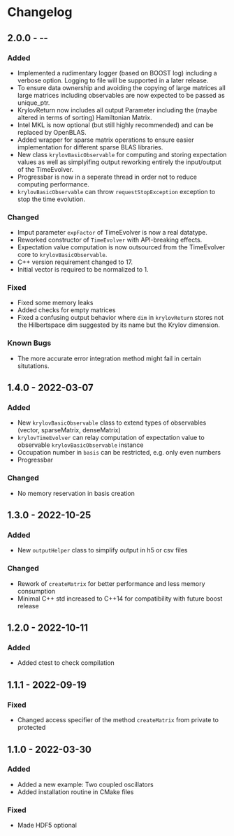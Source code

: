 # Changelog


## 2.0.0 - --

### Added
- Implemented a rudimentary logger (based on BOOST log) including a verbose option. Logging to file will be supported in a later release. 
- To ensure data ownership and avoiding the copying of large matrices all large matrices including observables are now expected to be passed as unique_ptr.
- KrylovReturn now includes all output Parameter including the (maybe altered in terms of sorting) Hamiltonian Matrix.
- Intel MKL is now optional (but still highly recommended) and can be replaced by OpenBLAS.
- Added wrapper for sparse matrix operations to ensure easier implementation for different sparse BLAS libraries. 
- New class `krylovBasicObservable` for computing and storing expectation values as well as simplyifing output reworking entirely the input/output of the TimeEvolver.
- Progressbar is now in a seperate thread in order not to reduce computing performance.
- `krylovBasicObservable` can throw `requestStopException` exception to stop the time evolution.
  
### Changed
- Imput parameter `expFactor` of TimeEvolver is now a real datatype.
- Reworked constructor of `TimeEvolver` with API-breaking effects. 
- Expectation value computation is now outsourced from the TimeEvolver core to `krylovBasicObservable`.
- C++ version requirement changed to 17.
- Initial vector is required to be normalized to 1. 

### Fixed
- Fixed some memory leaks
- Added checks for empty matrices
- Fixed a confusing output behavior where `dim` in `krylovReturn` stores not the Hilbertspace dim suggested by its name but the Krylov dimension. 

### Known Bugs
- The more accurate error integration method might fail in certain situtations. 

## 1.4.0 - 2022-03-07

### Added
- New `krylovBasicObservable` class to extend types of observables (vector, sparseMatrix, denseMatrix)
- `krylovTimeEvolver` can relay computation of expectation value to observable `krylovBasicObservable` instance 
- Occupation number in `basis` can be restricted, e.g. only even numbers
- Progressbar

### Changed
- No memory reservation in basis creation


## 1.3.0 - 2022-10-25

### Added
- New `outputHelper` class to simplify output in h5 or csv files

### Changed
- Rework of `createMatrix` for better performance and less memory consumption
- Minimal C++ std increased to C++14 for compatibility with future boost release

## 1.2.0 - 2022-10-11

### Added
- Added ctest to check compilation

## 1.1.1 - 2022-09-19

### Fixed
- Changed access specifier of the method `createMatrix` from private to protected


## 1.1.0 - 2022-03-30

### Added
- Added a new example: Two coupled oscillators
- Added installation routine in CMake files

### Fixed
- Made HDF5 optional

